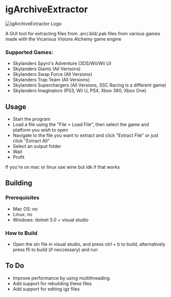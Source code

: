 # igArchiveExtractor

![igArchiveExtractor Logo](https://media.discordapp.net/attachments/852283501738065951/884608132016394240/image0.png?width=300&height=300)

A GUI tool for extracting files from .arc/.bld/.pak files from various games made with the Vicarious Visions Alchemy game engine

### Supported Games:
* Skylanders Spyro's Adventure (3DS/Wii/Wii U)
* Skylanders Giants (All Verisons)
* Skylanders Swap Force (All Versions)
* Skylanders Trap Team (All Versions)
* Skylanders Superchargers (All Versions, SSC Racing is a different game)
* Skylanders Imaginators (PS3, Wii U, PS4, Xbox 360, Xbox One)

## Usage

* Start the program
* Load a file using the "File > Load File", then select the game and platform you wish to open
* Navigate to the file you want to extract and click "Extract File" or just click "Extract All"
* Select an output folder
* Wait
* Profit

If you're on mac or linux use wine but idk if that works

## Building
### Prerequisites
* Mac OS: no
* Linux: no
* Windows: dotnet 5.0 + visual studio

### How to Build
* Open the sln file in visual studio, and press ctrl + b to build, alternatively press f5 to build (if neccessary) and run

## To Do

* Improve performance by using multithreading
* Add support for rebuilding these files
* Add support for editing igz files
